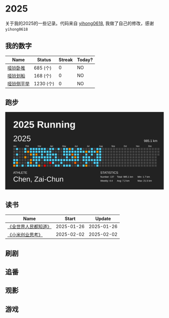 # 2025
关于我的2025的一些记录。代码来自 [yihong0618](https://github.com/yihong0618/2021), 我做了自己的修改，感谢 `yihong0618`

## 我的数字

<!--START_SECTION:my_number-->
| Name | Status | Streak | Today? | 
 | ---- | ---- | ---- | ---- |
| [哑铃卧推](https://github.com/chenzaichun/2025/issues/5) | 685 (个) | 0 | NO |
| [哑铃划船](https://github.com/chenzaichun/2025/issues/15) | 168 (个) | 0 | NO |
| [哑铃侧平举](https://github.com/chenzaichun/2025/issues/4) | 1230 (个) | 0 | NO |

<!--END_SECTION:my_number-->

## 跑步

![](https://raw.githubusercontent.com/chenzaichun/running_page/master/assets/github_2025.svg)


## 读书

<!--START_SECTION:my_read-->
| Name | Start | Update | 
 | ---- | ---- | ---- | 
| [《全世界人民都知道》](https://github.com/chenzaichun/2025/issues/8#issuecomment-2614184918) | 2025-01-26 | 2025-01-26 | 
| [《小米创业思考》](https://github.com/chenzaichun/2025/issues/8#issuecomment-2629185778) | 2025-02-02 | 2025-02-02 | 

<!--END_SECTION:my_read-->

## 刷剧

<!--START_SECTION:my_drama-->
<!--END_SECTION:my_drama-->

## 追番

<!--START_SECTION:my_bangumi-->
<!--END_SECTION:my_bangumi-->

## 观影

<!--START_SECTION:my_movie-->
<!--END_SECTION:my_movie-->

## 游戏
<!--START_SECTION:my_game-->
<!--END_SECTION:my_game-->


